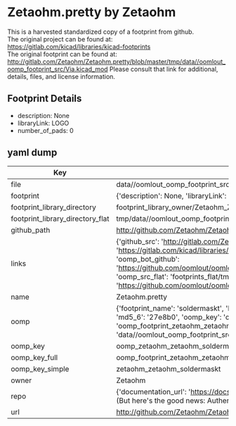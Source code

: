 # Zetaohm.pretty by Zetaohm  
This is a harvested standardized copy of a footprint from github.  
The original project can be found at:  
https://gitlab.com/kicad/libraries/kicad-footprints  
The original footprint can be found at:
http://gitlab.com/Zetaohm/Zetaohm.pretty/blob/master/tmp/data//oomlout_oomp_footprint_src/Via.kicad_mod
Please consult that link for additional, details, files, and license information.  
## Footprint Details
* description: None  
* libraryLink: LOGO  
* number_of_pads: 0  
## yaml dump  
| Key | Value |  
| --- | --- |  
| file | data//oomlout_oomp_footprint_src/Zetaohm.pretty/SolderMaskT.kicad_mod |  
| footprint | {'description': None, 'libraryLink': 'LOGO', 'number_of_pads': 0} |  
| footprint_library_directory | footprint_library_owner/Zetaohm_Zetaohm.pretty |  
| footprint_library_directory_flat | tmp/data//oomlout_oomp_footprint_src/footprints_flat/zetaohm_zetaohm_soldermaskt/working |  
| github_path | http://github.com/Zetaohm/Zetaohm.pretty/blob/master/tmp/data//oomlout_oomp_footprint_src/SolderMaskT.kicad_mod |  
| links | {'github_src': 'http://gitlab.com/Zetaohm/Zetaohm.pretty/blob/master/tmp/data//oomlout_oomp_footprint_src/Via.kicad_mod', 'github_src_repo': 'https://gitlab.com/kicad/libraries/kicad-footprints', 'oomp_bot': 'tmp/data//oomlout_oomp_footprint_src/footprints/zetaohm_zetaohm_soldermaskt/working', 'oomp_bot_github': 'https://github.com/oomlout/oomlout_oomp_footprint_bot/tree/main/tmp/data//oomlout_oomp_footprint_src/footprints/zetaohm_zetaohm_soldermaskt/working', 'oomp_src_flat': 'footprints_flat/tmp/data//oomlout_oomp_footprint_src/footprints_flat/zetaohm_zetaohm_soldermaskt/working', 'oomp_src_flat_github': 'https://github.com/oomlout/oomlout_oomp_footprint_src/tree/main/tmp/data//oomlout_oomp_footprint_src/footprints_flat/zetaohm_zetaohm_soldermaskt/working'} |  
| name | Zetaohm.pretty |  
| oomp | {'footprint_name': 'soldermaskt', 'library_name': 'zetaohm', 'md5': '27e8b01ebc57a37e8c742275c8d94c5d', 'md5_10': '27e8b01ebc', 'md5_5': '27e8b', 'md5_6': '27e8b0', 'oomp_key': 'oomp_zetaohm_zetaohm_soldermaskt', 'oomp_key_extra': 'oomp_footprint_zetaohm_zetaohm_soldermaskt', 'oomp_key_full': 'oomp_footprint_zetaohm_zetaohm_soldermaskt_27e8b0', 'oomp_key_simple': 'zetaohm_zetaohm_soldermaskt', 'original_filename': 'data//oomlout_oomp_footprint_src/Zetaohm.pretty/SolderMaskT.kicad_mod', 'owner_name': 'zetaohm'} |  
| oomp_key | oomp_zetaohm_zetaohm_soldermaskt |  
| oomp_key_full | oomp_footprint_zetaohm_zetaohm_soldermaskt |  
| oomp_key_simple | zetaohm_zetaohm_soldermaskt |  
| owner | Zetaohm |  
| repo | {'documentation_url': 'https://docs.github.com/rest/overview/resources-in-the-rest-api#rate-limiting', 'message': "API rate limit exceeded for 84.66.142.224. (But here's the good news: Authenticated requests get a higher rate limit. Check out the documentation for more details.)"} |  
| url | http://github.com/Zetaohm/Zetaohm.pretty |  

